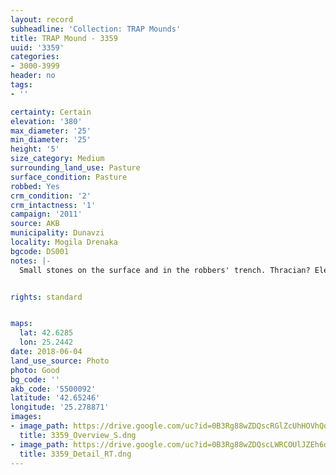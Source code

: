 ```yaml
---
layout: record
subheadline: 'Collection: TRAP Mounds'
title: TRAP Mound - 3359
uuid: '3359'
categories:
- 3000-3999
header: no
tags:
- ''

certainty: Certain
elevation: '380'
max_diameter: '25'
min_diameter: '25'
height: '5'
size_category: Medium
surrounding_land_use: Pasture
surface_condition: Pasture
robbed: Yes
crm_condition: '2'
crm_intactness: '1'
campaign: '2011'
source: AKB
municipality: Dunavzi
locality: Mogila Drenaka
bgcode: DS001
notes: |-
  Small stones on the surface and in the robbers' trench. Thracian? Elevation marker on the top.


rights: standard


maps:
  lat: 42.6285
  lon: 25.2442
date: 2018-06-04
land_use_source: Photo
photo: Good
bg_code: ''
akb_code: '5500092'
latitude: '42.65246'
longitude: '25.278871'
images:
- image_path: https://drive.google.com/uc?id=0B3Rg88wZDQscRGlZcUhHOVhQdDg
  title: 3359_Overview_S.dng
- image_path: https://drive.google.com/uc?id=0B3Rg88wZDQscLWRCOUlJZEh6djQ
  title: 3359_Detail_RT.dng
---
```

